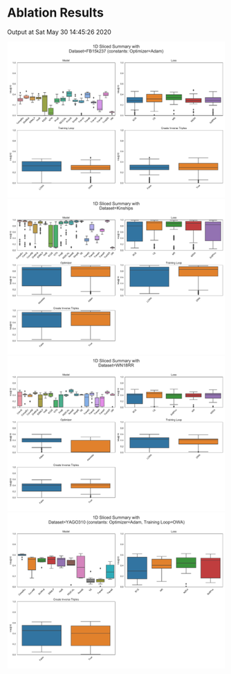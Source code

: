 # Ablation Results

Output at Sat May 30 14:45:26 2020

<img src="summary/1D-slices/dataset_FB15k237.pdf" alt="FB15k237"/>

<img src="summary/1D-slices/dataset_Kinships.pdf" alt="Kinships"/>

<img src="summary/1D-slices/dataset_WN18RR.pdf" alt="WN18RR"/>

<img src="summary/1D-slices/dataset_YAGO310.pdf" alt="YAGO310"/>

